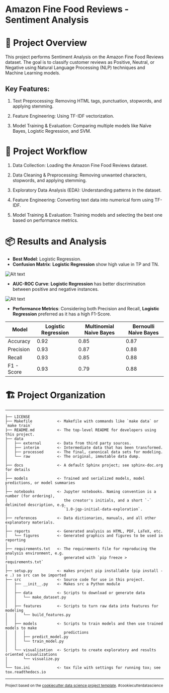 # Amazon Fine Food Reviews - Sentiment Analysis

# 📌 Project Overview

This project performs Sentiment Analysis on the Amazon Fine Food Reviews dataset. The goal is to classify customer reviews as Positive, Neutral, or Negative using Natural Language Processing (NLP) techniques and Machine Learning models.

## Key Features:

1. Text Preprocessing: Removing HTML tags, punctuation, stopwords, and applying stemming.

2. Feature Engineering: Using TF-IDF vectorization.

3. Model Training & Evaluation: Comparing multiple models like Naïve Bayes, Logistic Regression, and SVM.


# 🔄 Project Workflow

1. Data Collection: Loading the Amazon Fine Food Reviews dataset.

2. Data Cleaning & Preprocessing: Removing unwanted characters, stopwords, and applying stemming.

3. Exploratory Data Analysis (EDA): Understanding patterns in the dataset.

4. Feature Engineering: Converting text data into numerical form using TF-IDF.

5. Model Training & Evaluation: Training models and selecting the best one based on performance metrics.


# 📦 Results and Analysis
- **Best Model**: Logistic Regression.
- **Confusion Matrix**: **Logistic Regression** show high value in TP and TN.
  
 ![Alt text]("https://github.com/juna-99/Amazon-Fine-Food-Reviews/blob/9d63e74feef04c26e095ebbc8b7d22675617a79b/reports/figures/confusion_matrix.png") 
- **AUC-ROC Curve**: **Logistic Regression** has better discrimination between positive and negative instances.
  
![Alt text]("https://github.com/juna-99/Amazon-Fine-Food-Reviews/blob/9d63e74feef04c26e095ebbc8b7d22675617a79b/reports/figures/roc.png")

- **Performance Metrics**: Considering both Precision and Recall, **Logistic Regression** preferred as it has a high F1-Score.

| Model       | Logistic Regression | Multinomial Naive Bayes | Bernoulli Naive Bayes | 
|-------------|---------------------|-------------------------|-----------------------|
| Accuracy    | 0.92                | 0.85                    | 0.87                  | 
| Precision   | 0.93                | 0.87                    | 0.88                  |
| Recall      | 0.93                | 0.85                    | 0.88                  |
| F1 - Score  | 0.93                | 0.79                    | 0.88                  |   

# 🏗️ Project Organization
------------

    ├── LICENSE
    ├── Makefile           <- Makefile with commands like `make data` or `make train`
    ├── README.md          <- The top-level README for developers using this project.
    ├── data
    │   ├── external       <- Data from third party sources.
    │   ├── interim        <- Intermediate data that has been transformed.
    │   ├── processed      <- The final, canonical data sets for modeling.
    │   └── raw            <- The original, immutable data dump.
    │
    ├── docs               <- A default Sphinx project; see sphinx-doc.org for details
    │
    ├── models             <- Trained and serialized models, model predictions, or model summaries
    │
    ├── notebooks          <- Jupyter notebooks. Naming convention is a number (for ordering),
    │                         the creator's initials, and a short `-` delimited description, e.g.
    │                         `1.0-jqp-initial-data-exploration`.
    │
    ├── references         <- Data dictionaries, manuals, and all other explanatory materials.
    │
    ├── reports            <- Generated analysis as HTML, PDF, LaTeX, etc.
    │   └── figures        <- Generated graphics and figures to be used in reporting
    │
    ├── requirements.txt   <- The requirements file for reproducing the analysis environment, e.g.
    │                         generated with `pip freeze > requirements.txt`
    │
    ├── setup.py           <- makes project pip installable (pip install -e .) so src can be imported
    ├── src                <- Source code for use in this project.
    │   ├── __init__.py    <- Makes src a Python module
    │   │
    │   ├── data           <- Scripts to download or generate data
    │   │   └── make_dataset.py
    │   │
    │   ├── features       <- Scripts to turn raw data into features for modeling
    │   │   └── build_features.py
    │   │
    │   ├── models         <- Scripts to train models and then use trained models to make
    │   │   │                 predictions
    │   │   ├── predict_model.py
    │   │   └── train_model.py
    │   │
    │   └── visualization  <- Scripts to create exploratory and results oriented visualizations
    │       └── visualize.py
    │
    └── tox.ini            <- tox file with settings for running tox; see tox.readthedocs.io


--------

<p><small>Project based on the <a target="_blank" href="https://drivendata.github.io/cookiecutter-data-science/">cookiecutter data science project template</a>. #cookiecutterdatascience</small></p>
